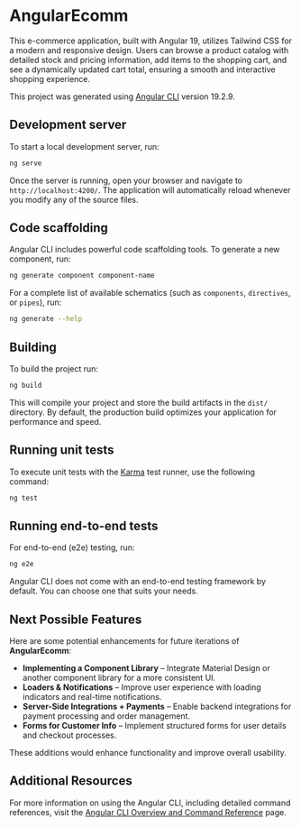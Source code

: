 # AngularEcomm

This e-commerce application, built with Angular 19, utilizes Tailwind CSS for a modern and responsive design. Users can browse a product catalog with detailed stock and pricing information, add items to the shopping cart, and see a dynamically updated cart total, ensuring a smooth and interactive shopping experience.

This project was generated using [Angular CLI](https://github.com/angular/angular-cli) version 19.2.9.

## Development server

To start a local development server, run:

```bash
ng serve
```

Once the server is running, open your browser and navigate to `http://localhost:4200/`. The application will automatically reload whenever you modify any of the source files.

## Code scaffolding

Angular CLI includes powerful code scaffolding tools. To generate a new component, run:

```bash
ng generate component component-name
```

For a complete list of available schematics (such as `components`, `directives`, or `pipes`), run:

```bash
ng generate --help
```

## Building

To build the project run:

```bash
ng build
```

This will compile your project and store the build artifacts in the `dist/` directory. By default, the production build optimizes your application for performance and speed.

## Running unit tests

To execute unit tests with the [Karma](https://karma-runner.github.io) test runner, use the following command:

```bash
ng test
```

## Running end-to-end tests

For end-to-end (e2e) testing, run:

```bash
ng e2e
```

Angular CLI does not come with an end-to-end testing framework by default. You can choose one that suits your needs.

## Next Possible Features

Here are some potential enhancements for future iterations of **AngularEcomm**:

- **Implementing a Component Library** – Integrate Material Design or another component library for a more consistent UI.
- **Loaders & Notifications** – Improve user experience with loading indicators and real-time notifications.
- **Server-Side Integrations + Payments** – Enable backend integrations for payment processing and order management.
- **Forms for Customer Info** – Implement structured forms for user details and checkout processes.

These additions would enhance functionality and improve overall usability.

## Additional Resources

For more information on using the Angular CLI, including detailed command references, visit the [Angular CLI Overview and Command Reference](https://angular.dev/tools/cli) page.
